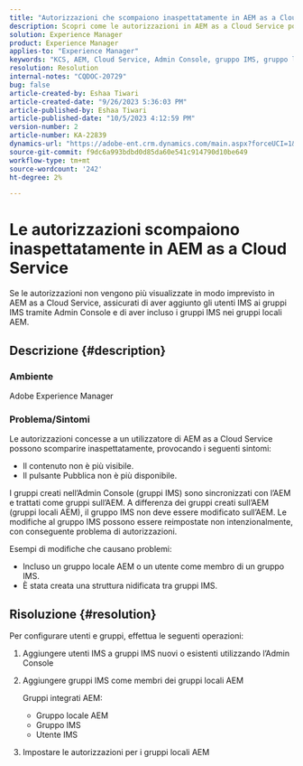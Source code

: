 ```yaml
---
title: "Autorizzazioni che scompaiono inaspettatamente in AEM as a Cloud Service"
description: Scopri come le autorizzazioni in AEM as a Cloud Service possono scomparire, causando invisibilità dei contenuti e opzioni di pubblicazione mancanti.
solution: Experience Manager
product: Experience Manager
applies-to: "Experience Manager"
keywords: "KCS, AEM, Cloud Service, Admin Console, gruppo IMS, gruppo locale"
resolution: Resolution
internal-notes: "CQDOC-20729"
bug: false
article-created-by: Eshaa Tiwari
article-created-date: "9/26/2023 5:36:03 PM"
article-published-by: Eshaa Tiwari
article-published-date: "10/5/2023 4:12:59 PM"
version-number: 2
article-number: KA-22839
dynamics-url: "https://adobe-ent.crm.dynamics.com/main.aspx?forceUCI=1&pagetype=entityrecord&etn=knowledgearticle&id=26b81524-935c-ee11-be6f-6045bd006704"
source-git-commit: f9dc6a993bdbd0d85da60e541c914790d10be649
workflow-type: tm+mt
source-wordcount: '242'
ht-degree: 2%

---
```


# Le autorizzazioni scompaiono inaspettatamente in AEM as a Cloud Service


Se le autorizzazioni non vengono più visualizzate in modo imprevisto in AEM as a Cloud Service, assicurati di aver aggiunto gli utenti IMS ai gruppi IMS tramite Admin Console e di aver incluso i gruppi IMS nei gruppi locali AEM.

## Descrizione {#description}


### Ambiente

Adobe Experience Manager

### <b>Problema/</b>Sintomi

Le autorizzazioni concesse a un utilizzatore di AEM as a Cloud Service possono scomparire inaspettatamente, provocando i seguenti sintomi:

- Il contenuto non è più visibile.
- Il pulsante Pubblica non è più disponibile.


I gruppi creati nell’Admin Console (gruppi IMS) sono sincronizzati con l’AEM e trattati come gruppi sull’AEM. A differenza dei gruppi creati sull’AEM (gruppi locali AEM), il gruppo IMS non deve essere modificato sull’AEM. Le modifiche al gruppo IMS possono essere reimpostate non intenzionalmente, con conseguente problema di autorizzazioni.

Esempi di modifiche che causano problemi:

- Incluso un gruppo locale AEM o un utente come membro di un gruppo IMS.
- È stata creata una struttura nidificata tra gruppi IMS.



## Risoluzione {#resolution}


Per configurare utenti e gruppi, effettua le seguenti operazioni:

1. Aggiungere utenti IMS a gruppi IMS nuovi o esistenti utilizzando l’Admin Console
2. Aggiungere gruppi IMS come membri dei gruppi locali AEM

   Gruppi integrati AEM:

   - Gruppo locale AEM
   - Gruppo IMS
   - Utente IMS
3. Impostare le autorizzazioni per i gruppi locali AEM

